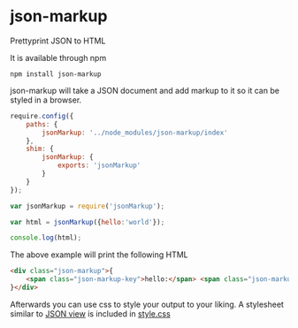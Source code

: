 # json-markup

Prettyprint JSON to HTML

It is available through npm

	npm install json-markup

json-markup will take a JSON document and add markup to it so it can be styled in a browser.

``` js
require.config({
    paths: {
        jsonMarkup: '../node_modules/json-markup/index'
    },
    shim: {
        jsonMarkup: {
            exports: 'jsonMarkup'
        }
    }
});

var jsonMarkup = require('jsonMarkup');

var html = jsonMarkup({hello:'world'});

console.log(html);
```

The above example will print the following HTML

``` html
<div class="json-markup">{
	<span class="json-markup-key">hello:</span> <span class="json-markup-string">"world"</span>
}</div>
```

Afterwards you can use css to style your output to your liking.
A stylesheet similar to [JSON view](https://chrome.google.com/webstore/detail/jsonview/chklaanhfefbnpoihckbnefhakgolnmc) is included in [style.css](https://github.com/darkwebdev/json-markup/blob/master/style.css)
